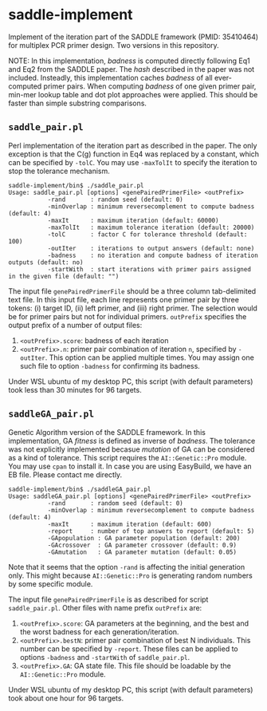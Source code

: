 # saddle-implement

Implement of the iteration part of the SADDLE framework (PMID: 35410464) for multiplex PCR primer design. Two versions in this repository.

NOTE: In this implementation, _badness_ is computed directly following Eq1 and Eq2 from the SADDLE paper. The _hash_ described in the paper was not included. Insteadly, this implementation caches _badness_ of all ever-computed primer pairs. When computing _badness_ of one given primer pair, min-mer lookup table and dot plot approaches were applied. This should be faster than simple substring comparisons.

## `saddle_pair.pl`

Perl implementation of the iteration part as described in the paper. The only exception is that the C(g) function in Eq4 was replaced by a constant, which can be specified by `-tolC`. You may use `-maxTolIt` to specify the iteration to stop the tolerance mechanism.

```
saddle-implement/bin$ ./saddle_pair.pl
Usage: saddle_pair.pl [options] <genePairedPrimerFile> <outPrefix>
           -rand       : random seed (default: 0)
           -minOverlap : minimum reversecomplement to compute badness (default: 4)
           -maxIt      : maximum iteration (default: 60000)
           -maxTolIt   : maximum tolerance iteration (default: 20000)
           -tolC       : factor C for tolerance threshold (default: 100)
           -outIter    : iterations to output answers (default: none)
           -badness    : no iteration and compute badness of iteration outputs (default: no)
           -startWith  : start iterations with primer pairs assigned in the given file (default: "")
```

The input file `genePairedPrimerFile` should be a three column tab-delimited text file. In this input file, each line represents one primer pair by three tokens: (i) target ID, (ii) left primer, and (iii) right primer. The selection would be for primer pairs but not for individual primers. `outPrefix` specifies the output prefix of a number of output files:
1. `<outPrefix>.score`: badness of each iteration
2. `<outPrefix>.n`: primer pair combination of iteration `n`, specified by `-outIter`. This option can be applied multiple times. You may assign one such file to option `-badness` for confirming its badness.

Under WSL ubuntu of my desktop PC, this script (with default parameters) took less than 30 minutes for 96 targets.

## `saddleGA_pair.pl`

Genetic Algorithm version of the SADDLE framework. In this implementation, GA _fitness_ is defined as inverse of _badness_. The tolerance was not explicitly implemented becasue _mutation_ of GA can be considered as a kind of tolerance. This script requires the `AI::Genetic::Pro` module. You may use `cpan` to install it. In case you are using EasyBuild, we have an EB file. Please contact me directly.

```
saddle-implement/bin$ ./saddleGA_pair.pl
Usage: saddleGA_pair.pl [options] <genePairedPrimerFile> <outPrefix>
           -rand       : random seed (default: 0)
           -minOverlap : minimum reversecomplement to compute badness (default: 4)
           -maxIt      : maximum iteration (default: 600)
           -report     : number of top answers to report (default: 5)
           -GApopulation : GA parameter population (default: 200)
           -GAcrossover  : GA parameter crossover (default: 0.9)
           -GAmutation   : GA parameter mutation (default: 0.05)
```

Note that it seems that the option `-rand` is affecting the initial generation only. This might because `AI::Genetic::Pro` is generating random numbers by some specific module.

The input file `genePairedPrimerFile` is as described for script `saddle_pair.pl`. Other files with name prefix `outPrefix` are:
1. `<outPrefix>.score`: GA parameters at the beginning, and the best and the worst badness for each generation/iteration.
2. `<outPrefix>.bestN`: primer pair combination of best N individuals. This number can be specified by `-report`. These files can be applied to options `-badness` and `-startWith` of `saddle_pair.pl`.
3. `<outPrefix>.GA`: GA state file. This file should be loadable by the `AI::Genetic::Pro` module.

Under WSL ubuntu of my desktop PC, this script (with default parameters) took about one hour for 96 targets.
